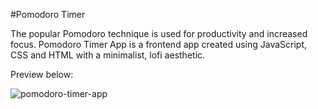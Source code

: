#Pomodoro Timer

The popular Pomodoro technique is used for productivity and increased focus. Pomodoro Timer App is a frontend app created using JavaScript, CSS and HTML with a minimalist, lofi aesthetic.

Preview below:

![pomodoro-timer-app](https://github.com/user-attachments/assets/ca8b69c2-84d2-4755-96d7-9701a26b13b8)
